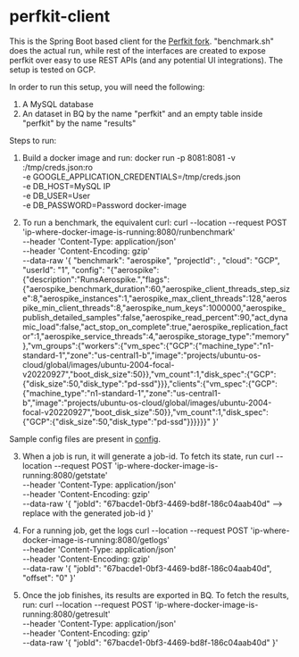 # perfkit-client
This is the Spring Boot based client for the [Perfkit fork](https://github.com/prakhag2/PerfKitBenchmarker). 
"benchmark.sh" does the actual run, while rest of the interfaces are created to expose perfkit over easy to use REST APIs (and any potential UI integrations).
The setup is tested on GCP.

In order to run this setup, you will need the following:

1. A MySQL database 
2. An dataset in BQ by the name "perfkit" and an empty table inside "perfkit" by the name "results"

Steps to run:

1. Build a docker image and run:
docker run -p 8081:8081 -v <GCP service-account-json key file>:/tmp/creds.json:ro \
	-e GOOGLE_APPLICATION_CREDENTIALS=/tmp/creds.json \
	-e DB_HOST=MySQL IP \
	-e DB_USER=User \
	-e DB_PASSWORD=Password docker-image

2. To run a benchmark, the equivalent curl:
curl --location --request POST 'ip-where-docker-image-is-running:8080/runbenchmark' \
--header 'Content-Type: application/json' \
--header 'Content-Encoding: gzip' \
--data-raw '{
	"benchmark": "aerospike",
    "projectId": <GCP-project-id>,
    "cloud": "GCP",
    "userId": "1",
    "config": "{\"aerospike\":{\"description\":\"RunsAerospike.\",\"flags\":{\"aerospike_benchmark_duration\":60,\"aerospike_client_threads_step_size\":8,\"aerospike_instances\":1,\"aerospike_max_client_threads\":128,\"aerospike_min_client_threads\":8,\"aerospike_num_keys\":1000000,\"aerospike_publish_detailed_samples\":false,\"aerospike_read_percent\":90,\"act_dynamic_load\":false,\"act_stop_on_complete\":true,\"aerospike_replication_factor\":1,\"aerospike_service_threads\":4,\"aerospike_storage_type\":\"memory\"},\"vm_groups\":{\"workers\":{\"vm_spec\":{\"GCP\":{\"machine_type\":\"n1-standard-1\",\"zone\":\"us-central1-b\",\"image\":\"projects/ubuntu-os-cloud/global/images/ubuntu-2004-focal-v20220927\",\"boot_disk_size\":50}},\"vm_count\":1,\"disk_spec\":{\"GCP\":{\"disk_size\":50,\"disk_type\":\"pd-ssd\"}}},\"clients\":{\"vm_spec\":{\"GCP\":{\"machine_type\":\"n1-standard-1\",\"zone\":\"us-central1-b\",\"image\":\"projects/ubuntu-os-cloud/global/images/ubuntu-2004-focal-v20220927\",\"boot_disk_size\":50}},\"vm_count\":1,\"disk_spec\":{\"GCP\":{\"disk_size\":50,\"disk_type\":\"pd-ssd\"}}}}}}"
}'

Sample config files are present in [config](https://github.com/prakhag2/perfkit-client/tree/main/config).

3. When a job is run, it will generate a job-id. To fetch its state, run
curl --location --request POST 'ip-where-docker-image-is-running:8080/getstate' \
--header 'Content-Type: application/json' \
--header 'Content-Encoding: gzip' \
--data-raw '{
	"jobId": "67bacde1-0bf3-4469-bd8f-186c04aab40d" --> replace with the generated job-id
}'

4. For a running job, get the logs
curl --location --request POST 'ip-where-docker-image-is-running:8080/getlogs' \
--header 'Content-Type: application/json' \
--header 'Content-Encoding: gzip' \
--data-raw '{
	"jobId": "67bacde1-0bf3-4469-bd8f-186c04aab40d",
	"offset": "0"
}'

5. Once the job finishes, its results are exported in BQ. To fetch the results, run:
curl --location --request POST 'ip-where-docker-image-is-running:8080/getresult' \
--header 'Content-Type: application/json' \
--header 'Content-Encoding: gzip' \
--data-raw '{
	"jobId": "67bacde1-0bf3-4469-bd8f-186c04aab40d"
}'
